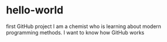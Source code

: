 # hello-world
first GitHub project
I am a chemist who is learning about modern programming methods.
I want to know how GitHub works
